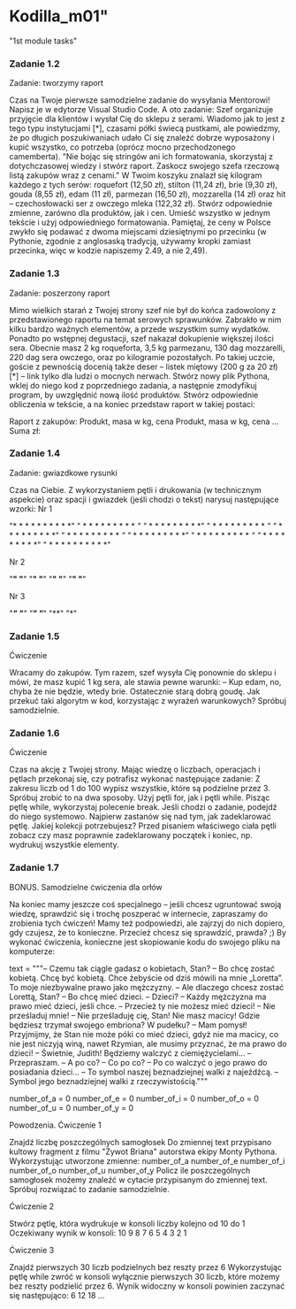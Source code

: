 # Kodilla_m01"
"1st module tasks"

### Zadanie 1.2
Zadanie: tworzymy raport

Czas na Twoje pierwsze samodzielne zadanie do wysyłania Mentorowi!
Napisz je w edytorze Visual Studio Code. A oto zadanie:
Szef organizuje przyjęcie dla klientów i wysłał Cię do sklepu z serami. Wiadomo jak to jest z tego typu instytucjami [*], czasami półki świecą pustkami, ale powiedzmy, że po długich poszukiwaniach udało Ci się znaleźć dobrze wyposażony i kupić wszystko, co potrzeba (oprócz mocno przechodzonego camemberta).
"Nie bojąc się stringów ani ich formatowania, skorzystaj z dotychczasowej wiedzy i stwórz raport. Zaskocz swojego szefa rzeczową listą zakupów wraz z cenami."
W Twoim koszyku znalazł się kilogram każdego z tych serów: roquefort (12,50 zł), stilton (11,24 zł), brie (9,30 zł), gouda (8,55 zł), edam (11 zł), parmezan (16,50 zł), mozzarella (14 zł) oraz hit – czechosłowacki ser z owczego mleka (122,32 zł).
Stwórz odpowiednie zmienne, zarówno dla produktów, jak i cen. Umieść wszystko w jednym tekście i użyj odpowiedniego formatowania. Pamiętaj, że ceny w Polsce zwykło się podawać z dwoma miejscami dziesiętnymi po przecinku (w Pythonie, zgodnie z anglosaską tradycją, używamy kropki zamiast przecinka, więc w kodzie napiszemy 2.49, a nie 2,49).



### Zadanie 1.3
Zadanie: poszerzony raport

Mimo wielkich starań z Twojej strony szef nie był do końca zadowolony z przedstawionego raportu na temat serowych sprawunków. Zabrakło w nim kilku bardzo ważnych elementów, a przede wszystkim sumy wydatków.
Ponadto po wstępnej degustacji, szef nakazał dokupienie większej ilości sera. Obecnie masz 2 kg roqueforta, 3,5 kg parmezanu, 130 dag mozzarelli, 220 dag sera owczego, oraz po kilogramie pozostałych.
Po takiej uczcie, goście z pewnością docenią także deser – listek miętowy (200 g za 20 zł) [*] – link tylko dla ludzi o mocnych nerwach.
Stwórz nowy plik Pythona, wklej do niego kod z poprzedniego zadania, a następnie zmodyfikuj program, by uwzględnić nową ilość produktów. Stwórz odpowiednie obliczenia w tekście, a na koniec przedstaw raport w takiej postaci:

Raport z zakupów:
Produkt, masa w kg, cena
Produkt, masa w kg, cena
...
Suma zł:



### Zadanie 1.4
Zadanie: gwiazdkowe rysunki

Czas na Ciebie. Z wykorzystaniem pętli i drukowania (w technicznym aspekcie) oraz spacji i gwiazdek (jeśli chodzi o tekst) narysuj następujące wzorki:
Nr 1

"* * * * * * * * * *"
" * * * * * * * * * *"
"* * * * * * * * * *"
" * * * * * * * * * *"
"* * * * * * * * * *"
" * * * * * * * * * *"
"* * * * * * * * * *"
" * * * * * * * * * *"
"* * * * * * * * * *"
" * * * * * * * * * *"

Nr 2

"**"
"**"
"****"
"****"
"******"
"******"
"********"
"********"

Nr 3

"******"
"*****"
"****"
"***"
"**"
"*"



### Zadanie 1.5
Ćwiczenie

Wracamy do zakupów. Tym razem, szef wysyła Cię ponownie do sklepu i mówi, że masz kupić 1 kg sera, ale stawia pewne warunki: – Kup edam, no, chyba że nie będzie, wtedy brie. Ostatecznie starą dobrą goudę.
Jak przekuć taki algorytm w kod, korzystając z wyrażeń warunkowych? Spróbuj samodzielnie.



### Zadanie 1.6
Ćwiczenie

Czas na akcję z Twojej strony. Mając wiedzę o liczbach, operacjach i pętlach przekonaj się, czy potrafisz wykonać następujące zadanie:
Z zakresu liczb od 1 do 100 wypisz wszystkie, które są podzielne przez 3.
Spróbuj zrobić to na dwa sposoby. Użyj pętli for, jak i pętli while. Pisząc pętlę while, wykorzystaj polecenie break.
Jeśli chodzi o zadanie, podejdź do niego systemowo. Najpierw zastanów się nad tym, jak zadeklarować pętlę. Jakiej kolekcji potrzebujesz? Przed pisaniem właściwego ciała pętli zobacz czy masz poprawnie zadeklarowany początek i koniec, np. wydrukuj wszystkie elementy.



### Zadanie 1.7
BONUS. Samodzielne ćwiczenia dla orłów

Na koniec mamy jeszcze coś specjalnego – jeśli chcesz ugruntować swoją wiedzę, sprawdzić się i trochę poszperać w internecie, zapraszamy do zrobienia tych ćwiczeń!
Mamy też podpowiedzi, ale zajrzyj do nich dopiero, gdy czujesz, że to konieczne. Przecież chcesz się sprawdzić, prawda? ;)
By wykonać ćwiczenia, konieczne jest skopiowanie kodu do swojego pliku na komputerze:

text = """– Czemu tak ciągle gadasz o kobietach, Stan?
– Bo chcę zostać kobietą. Chcę być kobietą. Chce żebyście od dziś mówili na mnie „Loretta”. To moje niezbywalne prawo jako mężczyzny.
– Ale dlaczego chcesz zostać Lorettą, Stan?
– Bo chcę mieć dzieci.
– Dzieci?
– Każdy mężczyzna ma prawo mieć dzieci, jeśli chce.
– Przecież ty nie możesz mieć dzieci!
– Nie prześladuj mnie!
– Nie prześladuję cię, Stan! Nie masz macicy! Gdzie będziesz trzymał swojego embriona? W pudełku?
– Mam pomysł! Przyjmijmy, że Stan nie może póki co mieć dzieci, gdyż nie ma macicy, co nie jest niczyją winą, nawet Rzymian, ale musimy przyznać, że ma prawo do dzieci!
– Świetnie, Judith! Będziemy walczyć z ciemiężycielami…
– Przepraszam.
– A po co?
– Co po co?
– Po co walczyć o jego prawo do posiadania dzieci…
– To symbol naszej beznadziejnej walki z najeźdźcą.
– Symbol jego beznadziejnej walki z rzeczywistością."""

number_of_a = 0
number_of_e = 0
number_of_i = 0
number_of_o = 0
number_of_u = 0
number_of_y = 0

Powodzenia.
Ćwiczenie 1

Znajdź liczbę poszczególnych samogłosek Do zmiennej text przypisano kultowy fragment z filmu "Żywot Briana" autorstwa ekipy Monty Pythona.
Wykorzystując utworzone zmienne:
number_of_a number_of_e number_of_i number_of_o number_of_u number_of_y Policz ile poszczególnych samogłosek możemy znaleźć w cytacie przypisanym do zmiennej text.
Spróbuj rozwiązać to zadanie samodzielnie.


Ćwiczenie 2

Stwórz pętlę, która wydrukuje w konsoli liczby kolejno od 10 do 1 Oczekiwany wynik w konsoli:
10 9 8 7 6 5 4 3 2 1


Ćwiczenie 3

Znajdź pierwszych 30 liczb podzielnych bez reszty przez 6 Wykorzystując pętlę while zwróć w konsoli wyłącznie pierwszych 30 liczb, które możemy bez reszty podzielić przez 6.
Wynik widoczny w konsoli powinien zaczynać się następująco:
6 12 18 ...